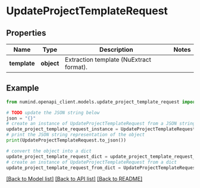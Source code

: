 # UpdateProjectTemplateRequest


## Properties

Name | Type | Description | Notes
------------ | ------------- | ------------- | -------------
**template** | **object** | Extraction template (NuExtract format). | 

## Example

```python
from numind.openapi_client.models.update_project_template_request import UpdateProjectTemplateRequest

# TODO update the JSON string below
json = "{}"
# create an instance of UpdateProjectTemplateRequest from a JSON string
update_project_template_request_instance = UpdateProjectTemplateRequest.from_json(json)
# print the JSON string representation of the object
print(UpdateProjectTemplateRequest.to_json())

# convert the object into a dict
update_project_template_request_dict = update_project_template_request_instance.to_dict()
# create an instance of UpdateProjectTemplateRequest from a dict
update_project_template_request_from_dict = UpdateProjectTemplateRequest.from_dict(update_project_template_request_dict)
```
[[Back to Model list]](../README.md#documentation-for-models) [[Back to API list]](../README.md#documentation-for-api-endpoints) [[Back to README]](../README.md)


